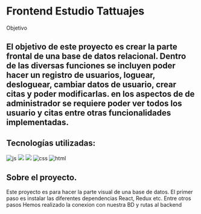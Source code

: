 # Frontend Estudio Tattuajes

Objetivo
## El objetivo de este proyecto es crear la parte frontal de una base de datos relacional. Dentro de las diversas funciones se incluyen poder hacer un registro de usuarios, loguear, desloguear, cambiar datos de usuario, crear citas y poder modificarlas. en los aspectos de de administrador se requiere poder ver todos los usuario y citas entre otras funcionalidades implementadas.

## Tecnologías utilizadas:

![js](https://img.shields.io/badge/JavaScript-yellow?logo=JavaScript) ![](https://img.shields.io/badge/React-ligthblue?logo=React) ![](https://img.shields.io/badge/Redux-purple?logo=Redux) ![css](https://img.shields.io/badge/CSS3-blue?logo=CSS3) ![html](https://img.shields.io/badge/html5-orange?logo=html5)

## Sobre el proyecto.
Este proyecto es para hacer la parte visual de una base de datos.
El primer paso es instalar las diferentes dependencias React, Redux etc.
Entre otros pasos Hemos realizado la conexion con nuestra BD y rutas al backend 
